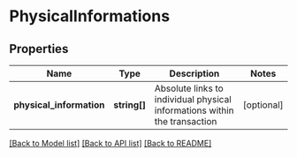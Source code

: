 # PhysicalInformations

## Properties
Name | Type | Description | Notes
------------ | ------------- | ------------- | -------------
**physical_information** | **string[]** | Absolute links to individual physical informations within the transaction | [optional] 

[[Back to Model list]](../README.md#documentation-for-models) [[Back to API list]](../README.md#documentation-for-api-endpoints) [[Back to README]](../README.md)

